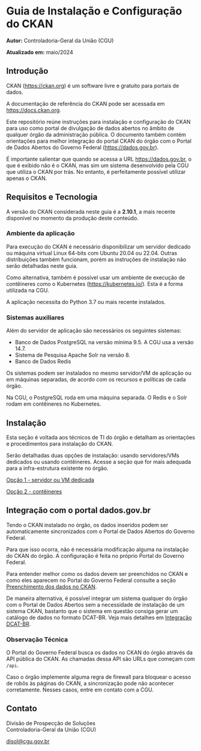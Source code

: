 # Guia de Instalação e Configuração do CKAN

**Autor:** Controladoria-Geral da União (CGU)

**Atualizado em:** maio/2024

## Introdução

CKAN (https://ckan.org) é um software livre e gratuito para portais de dados.

A documentação de referência do CKAN pode ser acessada em https://docs.ckan.org.

Este repositório reúne instruções para instalação e configuração do CKAN para uso como portal de divulgação de dados abertos no âmbito de qualquer órgão da administração pública. O documento também contém orientações para melhor integração do portal CKAN do órgão com o Portal de Dados Abertos do Governo Federal (https://dados.gov.br).

É importante salientar que quando se acessa a URL https://dados.gov.br, o que é exibido não é o CKAN, mas sim um sistema desenvolvido pela CGU que utiliza o CKAN por trás.
No entanto, é perfeitamente possível utilizar apenas o CKAN.

## Requisitos e Tecnologia

A versão do CKAN considerada neste guia é a **2.10.1**, a mais recente disponível no momento da produção deste conteúdo.

### Ambiente da aplicação

Para execução do CKAN é necessário disponibilizar um servidor dedicado ou máquina virtual Linux 64-bits com Ubuntu 20.04 ou 22.04. Outras distribuições também funcionam, porém as instruções de instalação não serão detalhadas neste guia.

Como alternativa, também é possível usar um ambiente de execução de contêineres como o Kubernetes (https://kubernetes.io/). Esta é a forma utilizada na CGU.

A aplicação necessita do Python 3.7 ou mais recente instalados.

### Sistemas auxiliares

Além do servidor de aplicação são necessários os seguintes sistemas:
* Banco de Dados PostgreSQL na versão mínima 9.5. A CGU usa a versão 14.7.
* Sistema de Pesquisa Apache Solr na versão 8.
* Banco de Dados Redis

Os sistemas podem ser instalados no mesmo servidor/VM de aplicação ou em máquinas separadas, de acordo com os recursos e políticas de cada órgão.

Na CGU, o PostgreSQL roda em uma máquina separada. O Redis e o Solr rodam em contêineres no Kubernetes.

## Instalação

Esta seção é voltada aos técnicos de TI do órgão e detalham as orientações e procedimentos para instalação do CKAN.

Serão detalhadas duas opções de instalação: usando servidores/VMs dedicados ou usando contêineres.
Acesse a seção que for mais adequada para a infra-estrutura existente no órgão.

[Opção 1 - servidor ou VM dedicada](INSTALACAO-VM.md)

[Opção 2 - contêineres](INSTALACAO-CONTEINER.md)

## Integração com o portal dados.gov.br

Tendo o CKAN instalado no órgão, os dados inseridos podem ser automaticamente sincronizados com o Portal de Dados Abertos do Governo Federal.

Para que isso ocorra, não é necessária modificação alguma na instalação do CKAN do órgão. A configuração é feita no próprio Portal do Governo Federal.

Para entender melhor como os dados devem ser preenchidos no CKAN e como eles aparecem no Portal do Governo Federal consulte a seção [Preenchimento dos dados no CKAN](PREENCHIMENTO-CKAN.md).

De maneira alternativa, é possível integrar um sistema qualquer do órgão com o Portal de Dados Abertos sem
a necessidade de instalação de um sistema CKAN, bastanto que o sistema em questão consiga gerar um catálogo
de dados no formato DCAT-BR. Veja mais detalhes em [Integração DCAT-BR](INTEGRACAO-DCAT-BR.md).

### Observação Técnica

O Portal do Governo Federal busca os dados no CKAN do órgão através da API pública do CKAN. As chamadas dessa API são URLs que começam com `/api`.

Caso o órgão implemente alguma regra de firewall para bloquear o acesso de robôs às páginas do CKAN, a sincronização pode não acontecer corretamente.
Nesses casos, entre em contato com a CGU.

## Contato

Divisão de Prospecção de Soluções\
Controladoria-Geral da União (CGU)

disol@cgu.gov.br
